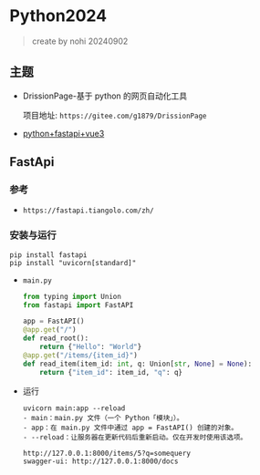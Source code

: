 # Python2024

> create by nohi 20240902



## 主题

* DrissionPage-基于 python 的网页自动化工具

  项目地址: `https://gitee.com/g1879/DrissionPage`

* [python+fastapi+vue3](https://gitee.com/ktianc/kinit)



## FastApi

### 参考

* `https://fastapi.tiangolo.com/zh/`

### 安装与运行

```shell
pip install fastapi
pip install "uvicorn[standard]"
```

* `main.py`

  ```python
  from typing import Union
  from fastapi import FastAPI
  
  app = FastAPI()
  @app.get("/")
  def read_root():
      return {"Hello": "World"}
  @app.get("/items/{item_id}")
  def read_item(item_id: int, q: Union[str, None] = None):
      return {"item_id": item_id, "q": q}
  ```

* 运行

  ```shell
  uvicorn main:app --reload
  - main：main.py 文件（一个 Python「模块」）。
  - app：在 main.py 文件中通过 app = FastAPI() 创建的对象。
  - --reload：让服务器在更新代码后重新启动。仅在开发时使用该选项。
  
  http://127.0.0.1:8000/items/5?q=somequery
  swagger-ui: http://127.0.0.1:8000/docs
  ```
  
  




